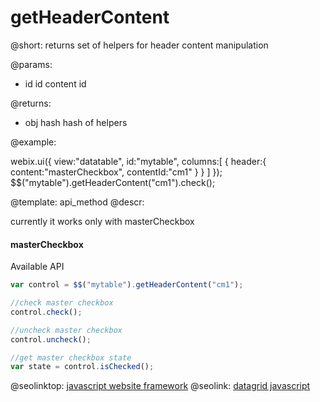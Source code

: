 getHeaderContent
=============


@short: returns set of helpers for header content manipulation
	

@params:
- id         id         content id

@returns:
- obj        hash        hash of helpers

@example:

webix.ui({
    view:"datatable", id:"mytable",
    columns:[
        { header:{ content:"masterCheckbox", contentId:"cm1" } }
    ] 
});
$$("mytable").getHeaderContent("cm1").check();


@template:	api_method
@descr:


currently it works only with masterCheckbox

#### masterCheckbox

Available API

~~~js
var control = $$("mytable").getHeaderContent("cm1");

//check master checkbox
control.check();

//uncheck master checkbox
control.uncheck();

//get master checkbox state
var state = control.isChecked();
~~~

@seolinktop: [javascript website framework](https://webix.com)
@seolink: [datagrid javascript](https://webix.com/widget/datatable/)